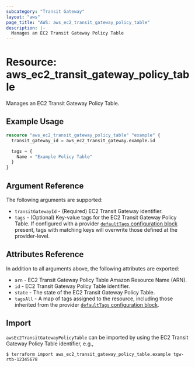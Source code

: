 ```yaml
---
subcategory: "Transit Gateway"
layout: "aws"
page_title: "AWS: aws_ec2_transit_gateway_policy_table"
description: |-
  Manages an EC2 Transit Gateway Policy Table
---
```


# Resource: aws_ec2_transit_gateway_policy_table

Manages an EC2 Transit Gateway Policy Table.

## Example Usage

```terraform
resource "aws_ec2_transit_gateway_policy_table" "example" {
  transit_gateway_id = aws_ec2_transit_gateway.example.id

  tags = {
    Name = "Example Policy Table"
  }
}
```

## Argument Reference

The following arguments are supported:

* `transitGatewayId` - (Required) EC2 Transit Gateway identifier.
* `tags` - (Optional) Key-value tags for the EC2 Transit Gateway Policy Table. If configured with a provider [`defaultTags` configuration block](https://registry.terraform.io/providers/hashicorp/aws/latest/docs#default_tags-configuration-block) present, tags with matching keys will overwrite those defined at the provider-level.

## Attributes Reference

In addition to all arguments above, the following attributes are exported:

* `arn` - EC2 Transit Gateway Policy Table Amazon Resource Name (ARN).
* `id` - EC2 Transit Gateway Policy Table identifier.
* `state` - The state of the EC2 Transit Gateway Policy Table.
* `tagsAll` - A map of tags assigned to the resource, including those inherited from the provider [`defaultTags` configuration block](https://registry.terraform.io/providers/hashicorp/aws/latest/docs#default_tags-configuration-block).

## Import

`awsEc2TransitGatewayPolicyTable` can be imported by using the EC2 Transit Gateway Policy Table identifier, e.g.,

```
$ terraform import aws_ec2_transit_gateway_policy_table.example tgw-rtb-12345678
```

<!-- cache-key: cdktf-0.17.0-pre.15 input-6200610860d8045f7e9f0172434a88391558b460f129907e25f4790f7bb77806 -->